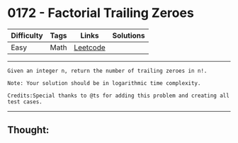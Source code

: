 # 0172 - Factorial Trailing Zeroes

Difficulty  | Tags | Links | Solutions
----------- | ---- | ----- | -----
Easy | Math | [Leetcode](https://leetcode.com/problems/factorial-trailing-zeroes/description/) |


-----------

```
Given an integer n, return the number of trailing zeroes in n!.

Note: Your solution should be in logarithmic time complexity.

Credits:Special thanks to @ts for adding this problem and creating all test cases.
```

-----------

## Thought:
